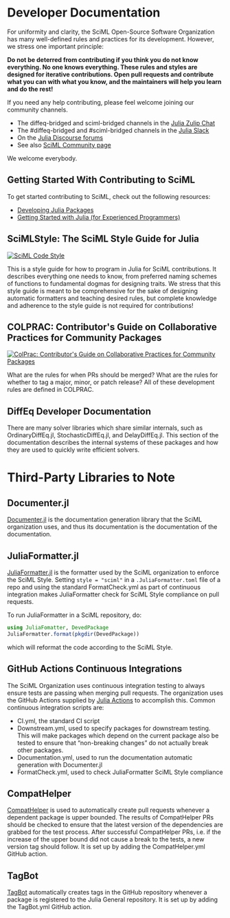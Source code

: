 # Developer Documentation

For uniformity and clarity, the SciML Open-Source Software Organization has many
well-defined rules and practices for its development. However, we stress one
important principle:

**Do not be deterred from contributing if you think you do not know everything. No
one knows everything. These rules and styles are designed for iterative contributions.
Open pull requests and contribute what you can with what you know, and the maintainers
will help you learn and do the rest!**

If you need any help contributing, please feel welcome joining our community channels.

  - The diffeq-bridged and sciml-bridged channels in the [Julia Zulip Chat](https://julialang.zulipchat.com/)
  - The #diffeq-bridged and #sciml-bridged channels in the [Julia Slack](https://julialang.org/slack/)
  - On the [Julia Discourse forums](https://discourse.julialang.org)
  - See also [SciML Community page](https://sciml.ai/community/)

We welcome everybody.

## Getting Started With Contributing to SciML

To get started contributing to SciML, check out the following resources:

  - [Developing Julia Packages](https://www.youtube.com/watch?v=QVmU29rCjaA)
  - [Getting Started with Julia (for Experienced Programmers)](https://www.youtube.com/watch?v=-lJK92bEKow)

## SciMLStyle: The SciML Style Guide for Julia

[![SciML Code Style](https://img.shields.io/static/v1?label=code%20style&message=SciML&color=9558b2&labelColor=389826)](https://github.com/SciML/SciMLStyle)

This is a style guide for how to program in Julia for SciML contributions. It describes
everything one needs to know, from preferred naming schemes of functions to fundamental
dogmas for designing traits. We stress that this style guide is meant to be comprehensive
for the sake of designing automatic formatters and teaching desired rules, but complete
knowledge and adherence to the style guide is not required for contributions!

## COLPRAC: Contributor's Guide on Collaborative Practices for Community Packages

[![ColPrac: Contributor's Guide on Collaborative Practices for Community Packages](https://img.shields.io/badge/ColPrac-Contributor%27s%20Guide-blueviolet)](https://github.com/SciML/ColPrac)

What are the rules for when PRs should be merged? What are the rules for whether to tag
a major, minor, or patch release? All of these development rules are defined in COLPRAC.

## DiffEq Developer Documentation

There are many solver libraries which share similar internals, such as OrdinaryDiffEq.jl,
StochasticDiffEq.jl, and DelayDiffEq.jl. This section of the documentation describes the
internal systems of these packages and how they are used to quickly write efficient
solvers.

# Third-Party Libraries to Note

## Documenter.jl

[Documenter.jl](https://github.com/JuliaDocs/Documenter.jl) is the documentation generation
library that the SciML organization uses, and thus its documentation is the documentation
of the documentation.

## JuliaFormatter.jl

[JuliaFormatter.jl](https://github.com/domluna/JuliaFormatter.jl) is the formatter used by the
SciML organization to enforce the SciML Style. Setting `style = "sciml"` in a `.JuliaFormatter.toml`
file of a repo and using the standard FormatCheck.yml as part of continuous integration makes
JuliaFormatter check for SciML Style compliance on pull requests.

To run JuliaFormatter in a SciML repository, do:

```julia
using JuliaFomatter, DevedPackage
JuliaFormatter.format(pkgdir(DevedPackage))
```

which will reformat the code according to the SciML Style.

## GitHub Actions Continuous Integrations

The SciML Organization uses continuous integration testing to always ensure tests are passing when merging
pull requests. The organization uses the GitHub Actions supplied by [Julia Actions](https://github.com/julia-actions)
to accomplish this. Common continuous integration scripts are:

  - CI.yml, the standard CI script
  - Downstream.yml, used to specify packages for downstream testing. This will make packages which depend on the current
    package also be tested to ensure that “non-breaking changes” do not actually break other packages.
  - Documentation.yml, used to run the documentation automatic generation with Documenter.jl
  - FormatCheck.yml, used to check JuliaFormatter SciML Style compliance

## CompatHelper

[CompatHelper](https://github.com/JuliaRegistries/CompatHelper.jl) is used to automatically create pull requests whenever
a dependent package is upper bounded. The results of CompatHelper PRs should be checked to ensure that the latest version
of the dependencies are grabbed for the test process. After successful CompatHelper PRs, i.e. if the increase of the upper
bound did not cause a break to the tests, a new version tag should follow. It is set up by adding the CompatHelper.yml GitHub action.

## TagBot

[TagBot](https://github.com/JuliaRegistries/TagBot) automatically creates tags in the GitHub repository whenever a package
is registered to the Julia General repository. It is set up by adding the TagBot.yml GitHub action.
